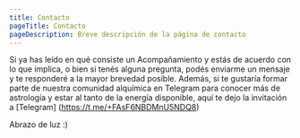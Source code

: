 ```yaml
---
title: Contacto
pageTitle: Contacto
pageDescription: Breve descripción de la página de contacto
---
```


Si ya has leído en qué consiste un Acompañamiento y estás de acuerdo con lo que implica, o bien si tenés alguna pregunta, podés enviarme un mensaje y te responderé a la mayor brevedad posible. Además, si te gustaría formar parte de nuestra comunidad alquímica en Telegram para conocer más de astrología y estar al tanto de la energía disponible, aquí te dejo la invitación a [Telegram] (https://t.me/+FAsF6NBDMnU5NDQ8) 

Abrazo de luz :)